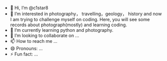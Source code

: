 - 👋 Hi, I’m @c1star8
- 👀 I’m interested in photography， travelling，geology， history and now I am trying to challenge myself on coding. Here, you will see some records about photograph(mostly) and learning coding. 
- 🌱 I’m currently learning python and photography.
- 💞️ I’m looking to collaborate on ...
- 📫 How to reach me ...
- 😄 Pronouns: ...
- ⚡ Fun fact: ...

<!---
c1star8/c1star8 is a ✨ special ✨ repository because its `README.md` (this file) appears on your GitHub profile.
You can click the Preview link to take a look at your changes.
--->
